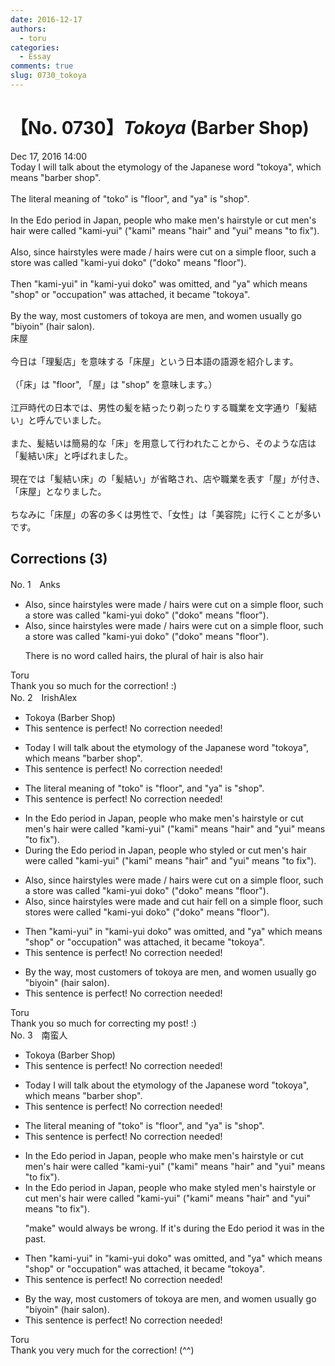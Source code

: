 ```yaml
---
date: 2016-12-17
authors:
  - toru
categories:
  - Essay
comments: true
slug: 0730_tokoya
---
```


# 【No. 0730】<strong><em>Tokoya</strong></em> (Barber Shop)
<div class="date">Dec 17, 2016 14:00</div>
<div id="post"><div id="body_show_ori">
Today I will talk about the etymology of the Japanese word "tokoya", which means "barber shop".<br/><br/>The literal meaning of "toko" is "floor", and "ya" is "shop".<br/><br/>In the Edo period in Japan, people who make men's hairstyle or cut men's hair were called "kami-yui" ("kami" means "hair" and "yui" means "to fix").<br/><br/>Also, since hairstyles were made / hairs were cut on a simple floor, such a store was called "kami-yui doko" ("doko" means "floor").<br/><br/>Then "kami-yui" in "kami-yui doko" was omitted, and "ya" which means "shop" or "occupation" was attached, it became "tokoya".<br/><br/>By the way, most customers of tokoya are men, and women usually go "biyoin" (hair salon).
</div></div>

<!-- more -->

<div id="post_ja"><div id="body_show_mo">
床屋<br/><br/>今日は「理髪店」を意味する「床屋」という日本語の語源を紹介します。<br/><br/>（「床」は "floor", 「屋」は "shop" を意味します。）<br/><br/>江戸時代の日本では、男性の髪を結ったり剃ったりする職業を文字通り「髪結い」と呼んでいました。<br/><br/>また、髪結いは簡易的な「床」を用意して行われたことから、そのような店は「髪結い床」と呼ばれました。<br/><br/>現在では「髪結い床」の「髪結い」が省略され、店や職業を表す「屋」が付き、「床屋」となりました。<br/><br/>ちなみに「床屋」の客の多くは男性で、「女性」は「美容院」に行くことが多いです。
</div></div>

## Corrections (3)
<div id="block"><div class="first_name"> No. 1　<span class="just_name">Anks</span></div><div id="block2">
<ul class="correction_field">
<li class="incorrect">Also, since hairstyles were made / hairs were cut on a simple floor, such a store was called "kami-yui doko" ("doko" means "floor").</li>
<li class="corrected correct">
Also, since hairstyles were made / hairs were cut on a simple floor, such a store was called "kami-yui doko" ("doko" means "floor").
<p class="correction_comment">There is no word called hairs, the plural of hair is also hair</p>
</li>
</ul>
</div><div class="name"><span class="just_name">Toru</span><br>
Thank you so much for the correction! :)
</div>
</div>
<div id="block"><div class="first_name"> No. 2　<span class="just_name">IrishAlex</span></div><div id="block2">
<ul class="correction_field">
<li class="incorrect">Tokoya (Barber Shop)</li>
<li class="corrected perfect">This sentence is perfect! No correction needed!</li>
</ul>
<ul class="correction_field">
<li class="incorrect">Today I will talk about the etymology of the Japanese word "tokoya", which means "barber shop".</li>
<li class="corrected perfect">This sentence is perfect! No correction needed!</li>
</ul>
<ul class="correction_field">
<li class="incorrect">The literal meaning of "toko" is "floor", and "ya" is "shop".</li>
<li class="corrected perfect">This sentence is perfect! No correction needed!</li>
</ul>
<ul class="correction_field">
<li class="incorrect">In the Edo period in Japan, people who make men's hairstyle or cut men's hair were called "kami-yui" ("kami" means "hair" and "yui" means "to fix").</li>
<li class="corrected correct">
<span class="f_blue">During</span> the Edo period in Japan, people who <span class="f_blue">styled</span> or cut men's hair were called "kami-yui" ("kami" means "hair" and "yui" means "to fix").
</li>
</ul>
<ul class="correction_field">
<li class="incorrect">Also, since hairstyles were made / hairs were cut on a simple floor, such a store was called "kami-yui doko" ("doko" means "floor").</li>
<li class="corrected correct">
Also, since hairstyles were made <span class="f_red">and</span> <span class="f_blue">cut hair fell</span> on a simple floor, such store<span class="f_blue">s were </span>called "kami-yui doko" ("doko" means "floor").
</li>
</ul>
<ul class="correction_field">
<li class="incorrect">Then "kami-yui" in "kami-yui doko" was omitted, and "ya" which means "shop" or "occupation" was attached, it became "tokoya".</li>
<li class="corrected perfect">This sentence is perfect! No correction needed!</li>
</ul>
<ul class="correction_field">
<li class="incorrect">By the way, most customers of tokoya are men, and women usually go "biyoin" (hair salon).</li>
<li class="corrected perfect">This sentence is perfect! No correction needed!</li>
</ul>
</div><div class="name"><span class="just_name">Toru</span><br>
Thank you so much for correcting my post! :)
</div>
</div>
<div id="block"><div class="first_name"> No. 3　<span class="just_name">南蛮人</span></div><div id="block2">
<ul class="correction_field">
<li class="incorrect">Tokoya (Barber Shop)</li>
<li class="corrected perfect">This sentence is perfect! No correction needed!</li>
</ul>
<ul class="correction_field">
<li class="incorrect">Today I will talk about the etymology of the Japanese word "tokoya", which means "barber shop".</li>
<li class="corrected perfect">This sentence is perfect! No correction needed!</li>
</ul>
<ul class="correction_field">
<li class="incorrect">The literal meaning of "toko" is "floor", and "ya" is "shop".</li>
<li class="corrected perfect">This sentence is perfect! No correction needed!</li>
</ul>
<ul class="correction_field">
<li class="incorrect">In the Edo period in Japan, people who make men's hairstyle or cut men's hair were called "kami-yui" ("kami" means "hair" and "yui" means "to fix").</li>
<li class="corrected correct">
In the Edo <span class="sline"><span class="f_red">period in</span></span> Japan, people who <span class="sline"><span class="f_red">make</span></span> <span class="f_blue">styled</span> <span class="sline"><span class="f_red">men's hairstyle</span></span> or cut men's hair were called "kami-yui" ("kami" means "hair" and "yui" means "to fix").
<p class="correction_comment">"make" would always be wrong. If it's during the Edo period it was in the past.</p>
</li>
</ul>
<ul class="correction_field">
<li class="incorrect">Then "kami-yui" in "kami-yui doko" was omitted, and "ya" which means "shop" or "occupation" was attached, it became "tokoya".</li>
<li class="corrected perfect">This sentence is perfect! No correction needed!</li>
</ul>
<ul class="correction_field">
<li class="incorrect">By the way, most customers of tokoya are men, and women usually go "biyoin" (hair salon).</li>
<li class="corrected perfect">This sentence is perfect! No correction needed!</li>
</ul>
</div><div class="name"><span class="just_name">Toru</span><br>
Thank you very much for the correction! (^^)
</div>
</div>
